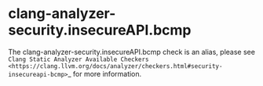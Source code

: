 clang-analyzer-security.insecureAPI.bcmp
========================================

The clang-analyzer-security.insecureAPI.bcmp check is an alias, please
see
`Clang Static Analyzer Available Checkers <https://clang.llvm.org/docs/analyzer/checkers.html#security-insecureapi-bcmp>`\_
for more information.

